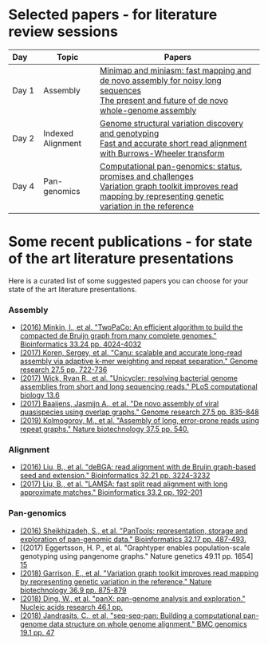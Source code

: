 # Selected papers - for literature review sessions 

| Day&emsp;| Topic | Papers | 
|------|-----------------------------|--|
| Day 1 | Assembly           | [Minimap and miniasm: fast mapping and de novo assembly for noisy long sequences][1] <br> [The present and future of de novo whole-genome assembly][2] |
| Day 2 | Indexed Alignment  | [Genome structural variation discovery and genotyping][3] <br> [Fast and accurate short read alignment with Burrows-Wheeler transform][4] |
| Day 4 | Pan-genomics       | [Computational pan-genomics: status, promises and challenges][5] <br> [Variation graph toolkit improves read mapping by representing genetic variation in the reference][6] |

# Some recent publications - for state of the art literature presentations
Here is a curated list of some suggested papers you can choose for your state of the art literature presentations. 



### Assembly 
- [(2016) Minkin, I., et al. "TwoPaCo: An efficient algorithm to build the compacted de Bruijn graph from many complete genomes." Bioinformatics 33.24 pp. 4024-4032][7]
- [(2017) Koren, Sergey, et al. "Canu: scalable and accurate long-read assembly via adaptive k-mer weighting and repeat separation." Genome research 27.5 pp. 722-736][8] 
- [(2017) Wick, Ryan R., et al. "Unicycler: resolving bacterial genome assemblies from short and long sequencing reads." PLoS computational biology 13.6][9] 
- [(2017) Baaijens, Jasmijn A., et al. "De novo assembly of viral quasispecies using overlap graphs." Genome research 27.5 pp. 835-848][10] 
- [(2019) Kolmogorov, M., et al. "Assembly of long, error-prone reads using repeat graphs." Nature biotechnology 37.5 pp. 540.][11]

### Alignment
- [(2016) Liu, B., et al. "deBGA: read alignment with de Bruijn graph-based seed and extension." Bioinformatics 32.21 pp. 3224-3232][12]
- [(2017) Liu, B., et al. "LAMSA: fast split read alignment with long approximate matches." Bioinformatics 33.2 pp. 192-201][13]

### Pan-genomics 
- [(2016) Sheikhizadeh, S., et al. "PanTools: representation, storage and exploration of pan-genomic data." Bioinformatics 32.17 pp. 487-493.][14] 
- [(2017) Eggertsson, H. P., et al. "Graphtyper enables population-scale genotyping using pangenome graphs." Nature genetics 49.11 pp. 1654] [15]
- [(2018) Garrison, E., et al. "Variation graph toolkit improves read mapping by representing genetic variation in the reference." Nature biotechnology 36.9 pp. 875-879][16]
- [(2018) Ding, W., et al. "panX: pan-genome analysis and exploration." Nucleic acids research 46.1 pp.][17]
- [(2018) Jandrasits, C., et al. "seq-seq-pan: Building a computational pan-genome data structure on whole genome alignment." BMC genomics 19.1 pp. 47][18]



[1]: https://academic.oup.com/bioinformatics/article/32/14/2103/1742895
[2]: https://www.ncbi.nlm.nih.gov/pubmed/27742661
[3]: https://www.ncbi.nlm.nih.gov/pmc/articles/PMC4108431/pdf/nihms-605372.pdf
[4]: https://www.ncbi.nlm.nih.gov/pubmed/19451168
[5]: https://www.ncbi.nlm.nih.gov/pubmed/27769991
[6]: https://www.ncbi.nlm.nih.gov/pubmed/30125266

[7]: https://doi.org/10.1093/bioinformatics/btw609
[8]: https://doi.org/10.1101/gr.215087.116
[8]: https://doi.org/10.1101/gr.215038.116
[9]: https://doi.org/10.1371/journal.pcbi.1005595
[10]: https://doi.org/10.1101/gr.215038.116
[11]: https://doi.org/10.1038/s41587-019-0072-8
[12]: https://doi.org/10.1093/bioinformatics/btw371
[13]: https://doi.org/10.1093/bioinformatics/btw594
[14]: https://doi.org/10.1093/bioinformatics/btw455
[15]: https://doi.org/10.1038/ng.3964
[16]: https://doi.org/10.1038/nbt.4227
[17]: https://doi.org/10.1093/nar/gkx977
[18]: https://doi.org/10.1186/s12864-017-4401-3

